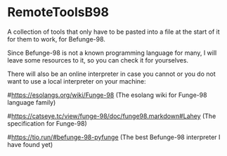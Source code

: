 # RemoteToolsB98
A collection of tools that only have to be pasted into a file at the start of it for them to work, for Befunge-98.

Since Befunge-98 is not a known programming language for many, I will leave some resources to it, so you can check it for yourselves.

There will also be an online interpreter in case you cannot or you do not want to use a local interpreter on your machine:

#https://esolangs.org/wiki/Funge-98 (The esolang wiki for Funge-98 language family)

#https://catseye.tc/view/funge-98/doc/funge98.markdown#Lahey (The specification for Funge-98)

#https://tio.run/#befunge-98-pyfunge (The best Befunge-98 interpreter I have found yet)
